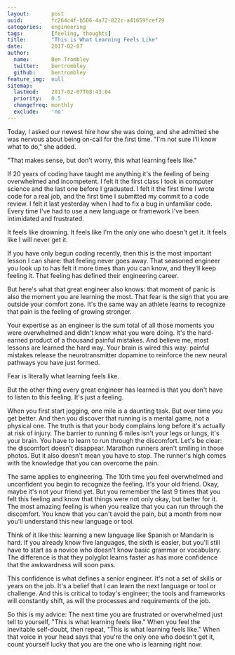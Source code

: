 ```yaml
---
layout:       post
uuid:         fc264c4f-b506-4a72-822c-a41659fcef79
categories:   engineering
tags:         [feeling, thoughts]
title:        "This is What Learning Feels Like"
date:         2017-02-07
author:       
  name:       Ben Trombley
  twitter:    bentrombley
  github:     bentrombley
feature_img:  null
sitemap:
  lastmod:    2017-02-07T08:43:04
  priority:   0.5
  changefreq: monthly
  exclude:    'no'
---
```



Today, I asked our newest hire how she was doing, and she admitted she was nervous about being on-call for the first time.
"I'm not sure I'll know what to do," she added.

"That makes sense, but don't worry, this what learning feels like."

If 20 years of coding have taught me anything it's the feeling of being overwhelmed and incompetent.  I felt it the first class I took in computer science and the last one before I graduated.  I felt it the first time I wrote code for a real job, and the first time I submitted my commit to a code review.  I felt it last yesterday when I had to fix a bug in unfamiliar code.  Every time I've had to use a new language or framework I've been intimidated and frustrated.

It feels like drowning.  It feels like I'm the only one who doesn't get it.  It feels like I will never get it.

If you have only begun coding recently, then this is the most important lesson I can share: that feeling never goes away.  That seasoned engineer you look up to has felt it more times than you can know, and they'll keep feeling it.  That feeling has defined their engineering career.

But here's what that great engineer also knows: that moment of panic is also the moment you are learning the most.  That fear is the sign that you are outside your comfort zone.  It's the same way an athlete learns to recognize that pain is the feeling of growing stronger.

Your expertise as an engineer is the sum total of all those moments you were overwhelmed and didn't know what you were doing.  It's the hard-earned product of a thousand painful mistakes.  And believe me, most lessons are learned the hard way.  Your brain is wired this way: painful mistakes release the neurotransmitter dopamine to reinforce the new neural pathways you have just formed.

Fear is literally what learning feels like.

But the other thing every great engineer has learned is that you don't have to listen to this feeling.  It's just a feeling.

When you first start jogging, one mile is a daunting task.  But over time you get better.  And then you discover that running is a mental game, not a physical one.  The truth is that your body complains long before it's actually at risk of injury.  The barrier to running 6 miles isn't your legs or lungs, it's your brain.  You have to learn to run through the discomfort.  Let's be clear: the discomfort doesn't disappear.  Marathon runners aren't smiling in those photos.  But it also doesn't mean you have to stop.  The runner's high comes with the knowledge that you can overcome the pain.

The same applies to engineering.  The 10th time you feel overwhelmed and unconfident you begin to recognize the feeling.  It's your old friend.  Okay, maybe it's not your friend yet.  But you remember the last 9 times that you felt this feeling and know that things were not only okay, but better for it. The most amazing feeling is when you realize that you can run through the discomfort.  You know that you can't avoid the pain, but a month from now you'll understand this new language or tool.

Think of it like this: learning a new language like Spanish or Mandarin is hard.  If you already know five languages, the sixth is easier, but you'll still have to start as a novice who doesn't know basic grammar or vocabulary.  The difference is that they polyglot learns faster as has more confidence that the awkwardness will soon pass.

This confidence is what defines a senior engineer.  It's not a set of skills or years on the job.  It's a belief that I can learn the next language or tool or challenge.  And this is critical to today's engineer; the tools and frameworks will constantly shift, as will the processes and requirements of the job.

So this is my advice: The next time you are frustrated or overwhelmed just tell to yourself, "This is what learning feels like."  When you feel the inevitable self-doubt, then repeat, "This is what learning feels like."  When that voice in your head says that you're the only one who doesn't get it, count yourself lucky that you are the one who is learning right now.
